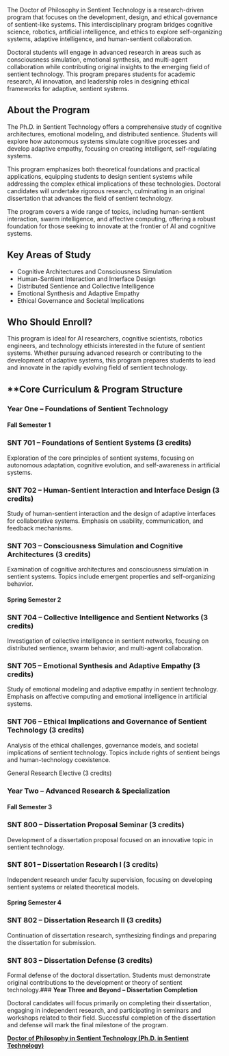 The Doctor of Philosophy in Sentient Technology is a research-driven program that focuses on the development, design, and ethical governance of sentient-like systems. This interdisciplinary program bridges cognitive science, robotics, artificial intelligence, and ethics to explore self-organizing systems, adaptive intelligence, and human-sentient collaboration.

Doctoral students will engage in advanced research in areas such as consciousness simulation, emotional synthesis, and multi-agent collaboration while contributing original insights to the emerging field of sentient technology. This program prepares students for academic research, AI innovation, and leadership roles in designing ethical frameworks for adaptive, sentient systems.

## **About the Program**

The Ph.D. in  Sentient Technology offers a comprehensive study of cognitive architectures, emotional modeling, and distributed sentience. Students will explore how autonomous systems simulate cognitive processes and develop adaptive empathy, focusing on creating intelligent, self-regulating systems.

This program emphasizes both theoretical foundations and practical applications, equipping students to design sentient systems while addressing the complex ethical implications of these technologies. Doctoral candidates will undertake rigorous research, culminating in an original dissertation that advances the field of sentient technology.

The program covers a wide range of topics, including human-sentient interaction, swarm intelligence, and affective computing, offering a robust foundation for those seeking to innovate at the frontier of AI and cognitive systems.

## **Key Areas of Study**

- Cognitive Architectures and Consciousness Simulation
- Human-Sentient Interaction and Interface Design
- Distributed Sentience and Collective Intelligence
- Emotional Synthesis and Adaptive Empathy
- Ethical Governance and Societal Implications

## **Who Should Enroll?**

This program is ideal for AI researchers, cognitive scientists, robotics engineers, and technology ethicists interested in the future of sentient systems. Whether pursuing advanced research or contributing to the development of adaptive systems, this program prepares students to lead and innovate in the rapidly evolving field of sentient technology.

## **Core Curriculum & Program Structure

### **Year One – Foundations of Sentient Technology**

#### **Fall  Semester 1**

### **SNT 701 – Foundations of Sentient Systems (3 credits)**

Exploration of the core principles of sentient systems, focusing on autonomous adaptation, cognitive evolution, and self-awareness in artificial systems.

### **SNT 702 – Human-Sentient Interaction and Interface Design (3 credits)**

Study of human-sentient interaction and the design of adaptive interfaces for collaborative systems. Emphasis on usability, communication, and feedback mechanisms.

### **SNT 703 – Consciousness Simulation and Cognitive Architectures (3 credits)**

Examination of cognitive architectures and consciousness simulation in sentient systems. Topics include emergent properties and self-organizing behavior.

#### **Spring Semester 2**

### **SNT 704 – Collective Intelligence and Sentient Networks (3 credits)**

Investigation of collective intelligence in sentient networks, focusing on distributed sentience, swarm behavior, and multi-agent collaboration.

### **SNT 705 – Emotional Synthesis and Adaptive Empathy (3 credits)**

Study of emotional modeling and adaptive empathy in sentient technology. Emphasis on affective computing and emotional intelligence in artificial systems.

### **SNT 706 – Ethical Implications and Governance of Sentient Technology (3 credits)**

Analysis of the ethical challenges, governance models, and societal implications of sentient technology. Topics include rights of sentient beings and human-technology coexistence.

General Research Elective (3 credits)

### **Year Two – Advanced Research & Specialization**

#### **Fall  Semester 3**

### **SNT 800 – Dissertation Proposal Seminar (3 credits)**

Development of a dissertation proposal focused on an innovative topic in sentient technology.

### **SNT 801 – Dissertation Research I (3 credits)**

Independent research under faculty supervision, focusing on developing sentient systems or related theoretical models.

#### **Spring Semester 4**

### **SNT 802 – Dissertation Research II (3 credits)**

Continuation of dissertation research, synthesizing findings and preparing the dissertation for submission.

### **SNT 803 – Dissertation Defense (3 credits)**

Formal defense of the doctoral dissertation. Students must demonstrate original contributions to the development or theory of sentient technology.### **Year Three and Beyond – Dissertation Completion**

Doctoral candidates will focus primarily on completing their dissertation, engaging in independent research, and participating in seminars and workshops related to their field. Successful completion of the dissertation and defense will mark the final milestone of the program.

[**Doctor of Philosophy in Sentient Technology (Ph.D. in Sentient Technology)**](https://www.notion.so/Doctor-of-Philosophy-in-Sentient-Technology-Ph-D-Sentient-Technology-1952c2ffeee2803c848dd7f1573e3673?pvs=21)